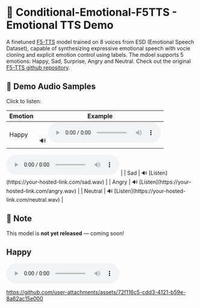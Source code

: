 # 🎤  Conditional-Emotional-F5TTS - Emotional TTS Demo

A finetuned [F5-TTS](https://github.com/SWivid/F5-TTS) model trained on 8 voices from ESD (Emotional Speech Dataset), capable of synthesizing expressive emotional speech with vocie cloning and explicit emotion control using labels.
The mdoel supports 5 emotions: Happy, Sad, Surprise, Angry and Neutral.
Check out the original [F5-TTS github repository](https://github.com/SWivid/F5-TTS).

## 🚀 Demo Audio Samples

Click to listen:

| Emotion  | Example |
|----------|---------|
| Happy    | 🔊 <audio controls>
<audio controls>
  <source src="[https://yourusername.github.io/your-repo/audio/happy.wav](https://ctipub-my.sharepoint.com/:u:/g/personal/radu_bolborici_stud_etti_upb_ro/EdcpvRJEp2FBtPe7ZYPi_5YBMsVnjUWCwSF2DVcZDb3jeQ?nav=eyJyZWZlcnJhbEluZm8iOnsicmVmZXJyYWxBcHAiOiJPbmVEcml2ZUZvckJ1c2luZXNzIiwicmVmZXJyYWxBcHBQbGF0Zm9ybSI6IldlYiIsInJlZmVycmFsTW9kZSI6InZpZXciLCJyZWZlcnJhbFZpZXciOiJNeUZpbGVzTGlua0NvcHkifX0&e=ge4akV)" type="audio/wav">
</audio> |
| Sad      | 🔊 [Listen](https://your-hosted-link.com/sad.wav) |
| Angry    | 🔊 [Listen](https://your-hosted-link.com/angry.wav) |
| Neutral  | 🔊 [Listen](https://your-hosted-link.com/neutral.wav) |

## 📌 Note
This model is **not yet released** — coming soon!

<h2>Happy</h2>
<audio controls>
  <source src="audios/Samples_to_listen/F5TTS_cfgstrength_10_inspectSOURCE/spk_0011/phrase_15/target_Angry/SourcePhraseID_15_SourceEmotion_Angry_TargetPhraseID_15_TargetEmotion_Angry_SpeakerID_0011.wav" type="audio/wav">
</audio>



https://github.com/user-attachments/assets/72f116c5-cdd3-4121-b59e-8a62ac15e000

